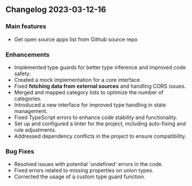 ## Changelog 2023-03-12-16

### Main features

- Get open source apps list from Github source repo

### Enhancements  

- Implemented type guards for better type inference and improved code safety.  
- Created a mock implementation for a core interface.  
- Fixed **fetching data from external sources** and handling CORS issues.  
- Merged and mapped category lists to optimize the number of categories.  
- Introduced a new interface for improved type handling in state management.  
- Fixed TypeScript errors to enhance code stability and functionality.  
- Set up and configured a linter for the project, including auto-fixing and rule adjustments.  
- Addressed dependency conflicts in the project to ensure compatibility.  

### Bug Fixes  
- Resolved issues with potential 'undefined' errors in the code.  
- Fixed errors related to missing properties on union types.  
- Corrected the usage of a custom type guard function.
